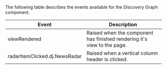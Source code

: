 ﻿The following table describes the events available for the Discovery Graph component. 

   Event				|  Description											
------------------------|----------------------------------------------------------------------------------------------
viewRendered	| Raised when the component has finished rendering it's view to the page.
radarItemClicked.dj.NewsRadar | Raised when a vertical column header is clicked.

